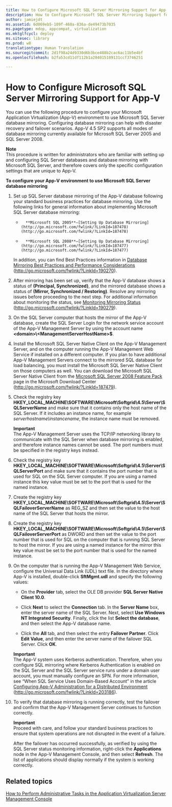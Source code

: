 ```yaml
---
title: How to Configure Microsoft SQL Server Mirroring Support for App-V
description: How to Configure Microsoft SQL Server Mirroring Support for App-V
author: jamiejdt
ms.assetid: 6d069eb5-109f-460a-836a-de49473b7035
ms.pagetype: mdop, appcompat, virtualization
ms.mktglfcycl: deploy
ms.sitesec: library
ms.prod: w8
translationtype: Human Translation
ms.sourcegitcommit: 2d1f98a24d9330d6b3bce488b2cac6ac11b5e4bf
ms.openlocfilehash: b2fa53cd11df112b1a284015189131ccf3746251

---
```



# How to Configure Microsoft SQL Server Mirroring Support for App-V


You can use the following procedure to configure your Microsoft Application Virtualization (App-V) environment to use Microsoft SQL Server database mirroring. Configuring database mirroring can help with disaster recovery and failover scenarios. App-V 4.5 SP2 supports all modes of database mirroring currently available for Microsoft SQL Server 2005 and SQL Server 2008.

**Note**  
This procedure is written for administrators who are familiar with setting up and configuring SQL Server databases and database mirroring with Microsoft SQL Server, and therefore covers only the specific configuration settings that are unique to App-V.

 

**To configure your App-V environment to use Microsoft SQL Server database mirroring**

1.  Set up SQL Server database mirroring of the App-V database following your standard business practices for database mirroring. Use the following links for general information about implementing Microsoft SQL Server database mirroring:

    -   
            **Microsoft SQL 2005**—[Setting Up Database Mirroring](http://go.microsoft.com/fwlink/?LinkId=187478) (http://go.microsoft.com/fwlink/?LinkId=187478)

    -   
            **Microsoft SQL 2008**—[Setting Up Database Mirroring](http://go.microsoft.com/fwlink/?LinkId=187477) (http://go.microsoft.com/fwlink/?LinkId=187477)

    In addition, you can find Best Practices information in [Database Mirroring Best Practices and Performance Considerations](http://go.microsoft.com/fwlink/?LinkId=190270) (http://go.microsoft.com/fwlink/?LinkId=190270).

2.  After mirroring has been set up, verify that the App-V database shows a status of **(Principal, Synchronized)**, and the mirrored database shows a status of **(Mirror, Synchronized / Restoring)**. Resolve any mirroring issues before proceeding to the next step. For additional information about monitoring the status, see [Monitoring Mirroring Status](http://go.microsoft.com/fwlink/?LinkId=190279) (http://go.microsoft.com/fwlink/?LinkId=190279).

3.  On the SQL Server computer that hosts the mirror of the App-V database, create the SQL Server Login for the network service account of the App-V Management Server by using the account name **&lt;domain&gt;\\&lt;ManagementServerHostName&gt;$**.

4.  Install the Microsoft SQL Server Native Client on the App-V Management Server, and on the computer running the App-V Management Web Service if installed on a different computer. If you plan to have additional App-V Management Servers connect to the mirrored SQL database for load balancing, you must install the Microsoft SQL Server Native Client on those computers as well. You can download the Microsoft SQL Server Native Client from the [Microsoft SQL Server 2008 Feature Pack](http://go.microsoft.com/fwlink/?LinkId=187479) page in the Microsoft Download Center (http://go.microsoft.com/fwlink/?LinkId=187479).

5.  Check the registry key **HKEY\_LOCAL\_MACHINE\\SOFTWARE\\Microsoft\\Softgrid\\4.5\\Server\\SQLServerName** and make sure that it contains only the host name of the SQL Server. If it includes an instance name, for example *serverhostname\\instancename*, the instance name must be removed.

    **Important**  
    The App-V Management Server uses the TCP/IP networking library to communicate with the SQL Server when database mirroring is enabled, and therefore instance names cannot be used. The port numbers must be specified in the registry keys instead.

     

6.  Check the registry key **HKEY\_LOCAL\_MACHINE\\SOFTWARE\\Microsoft\\Softgrid\\4.5\\Server\\SQLServerPort** and make sure that it contains the port number that is used for SQL on the SQL Server computer. If you are using a named instance this key value must be set to the port that is used for the named instance.

7.  Create the registry key **HKEY\_LOCAL\_MACHINE\\SOFTWARE\\Microsoft\\Softgrid\\4.5\\Server\\SQLFailoverServerName** as REG\_SZ and then set the value to the host name of the SQL Server that hosts the mirror.

8.  Create the registry key **HKEY\_LOCAL\_MACHINE\\SOFTWARE\\Microsoft\\Softgrid\\4.5\\Server\\SQLFailoverServerPort** as DWORD and then set the value to the port number that is used for SQL on the computer that is running SQL Server to host the mirror. If you are using a named instance for the mirror this key value must be set to the port number that is used for the named instance.

9.  On the computer that is running the App-V Management Web Service, configure the Universal Data Link (UDL) text file. In the directory where App-V is installed, double-click **SftMgmt.udl** and specify the following values:

    -   On the **Provider** tab, select the OLE DB provider **SQL Server Native Client 10.0**.

    -   Click **Next** to select the **Connection** tab. In the **Server Name** box, enter the server name of the SQL Server. Next, select **Use Windows NT Integrated Security**. Finally, click the list **Select the database**, and then select the App-V database name.

    -   Click the **All** tab, and then select the entry **Failover Partner**. Click **Edit Value**, and then enter the server name of the failover SQL Server. Click **OK**.

    **Important**  
    The App-V system uses Kerberos authentication. Therefore, when you configure SQL mirroring where Kerberos Authentication is enabled on the SQL Server and the SQL Server service runs under a domain user account, you must manually configure an SPN. For more information, see “When SQL Service Uses Domain-Based Account” in the article [Configuring App-V Administration for a Distributed Environment](http://go.microsoft.com/fwlink/?LinkId=203186) (http://go.microsoft.com/fwlink/?LinkId=203186).

     

10. To verify that database mirroring is running correctly, test the failover and confirm that the App-V Management Server continues to function correctly.

    **Important**  
    Proceed with care, and follow your standard business practices to ensure that system operations are not disrupted in the event of a failure.

     

    After the failover has occurred successfully, as verified by using the SQL Server status monitoring information, right-click the **Applications** node in the App-V Management Console, and then select **Refresh**. The list of applications should display normally if the system is working correctly.

## Related topics


[How to Perform Administrative Tasks in the Application Virtualization Server Management Console](how-to-perform-administrative-tasks-in-the-application-virtualization-server-management-console.md)

 

 








<!--HONumber=Jun16_HO4-->


